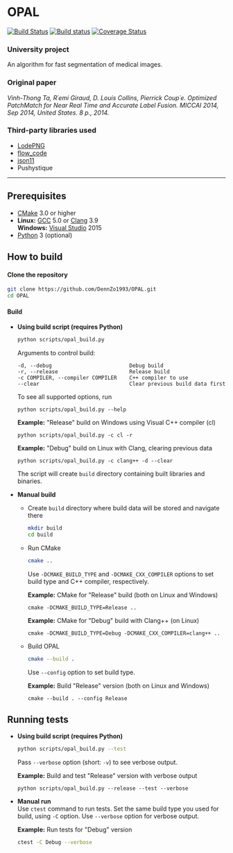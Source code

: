 # OPAL
[![Build Status](https://travis-ci.org/DennZo1993/OPAL.svg?branch=master)](https://travis-ci.org/DennZo1993/OPAL) [![Build status](https://ci.appveyor.com/api/projects/status/a3vbuu8mwv80ci0p?svg=true)](https://ci.appveyor.com/project/DennZo1993/opal) [![Coverage Status](https://coveralls.io/repos/github/DennZo1993/OPAL/badge.svg?branch=master)](https://coveralls.io/github/DennZo1993/OPAL?branch=master)

### University project

An algorithm for fast segmentation of medical images.

### Original paper

*Vinh-Thong Ta, R´emi Giraud, D. Louis Collins, Pierrick Coup´e. Optimized PatchMatch for
Near Real Time and Accurate Label Fusion. MICCAI 2014, Sep 2014, United States. 8 p.,
2014.*

### Third-party libraries used
- [LodePNG](https://github.com/lvandeve/lodepng)
- [flow_code](http://sintel.is.tue.mpg.de/downloads)
- [json11](https://github.com/dropbox/json11)
- Pushystique

- - -

## Prerequisites

- [CMake](https://cmake.org/download/) 3.0 or higher
- **Linux:** [GCC](https://gcc.gnu.org/) 5.0 or [Clang](http://releases.llvm.org/download.html) 3.9  
  **Windows:** [Visual Studio](https://www.visualstudio.com) 2015
- [Python](https://www.python.org/) 3 (optional)

## How to build

#### Clone the repository  
```bash
git clone https://github.com/DennZo1993/OPAL.git
cd OPAL
```
#### Build
- **Using build script (requires Python)**  
  ```bash
  python scripts/opal_build.py
  ```
  Arguments to control build:
  ```
  -d, --debug                         Debug build
  -r, --release                       Release build
  -c COMPILER, --compiler COMPILER    C++ compiler to use
  --clear                             Clear previous build data first
  ```
  To see all supported options, run
  ```
  python scripts/opal_build.py --help
  ```
  **Example:** "Release" build on Windows using Visual C++ compiler (cl)
  ```
  python scripts/opal_build.py -c cl -r
  ```
  **Example:** "Debug" build on Linux with Clang, clearing previous data
  ```
  python scripts/opal_build.py -c clang++ -d --clear
  ```
  The script will create `build` directory containing built libraries and binaries.
  
- **Manual build**  
  * Create `build` directory where build data will be stored and navigate there
    ```bash
    mkdir build
    cd build
    ```
  * Run CMake
    ```bash
    cmake ..
    ```
    Use `-DCMAKE_BUILD_TYPE` and `-DCMAKE_CXX_COMPILER` options to set build type and C++ compiler, respectively.
    
    **Example:** CMake for "Release" build (both on Linux and Windows)
    ```
    cmake -DCMAKE_BUILD_TYPE=Release ..
    ```
    **Example:** CMake for "Debug" build with Clang++ (on Linux)
    ```
    cmake -DCMAKE_BUILD_TYPE=Debug -DCMAKE_CXX_COMPILER=clang++ ..
    ```
  * Build OPAL
    ```bash
    cmake --build .
    ```
    Use `--config` option to set build type.
    
    **Example:** Build "Release" version (both on Linux and Windows)
    ```
    cmake --build . --config Release
    ```

## Running tests

- **Using build script (requires Python)**  
  ```bash
  python scripts/opal_build.py --test
  ```
  Pass `--verbose` option (short: `-v`) to see verbose output.
  
  **Example:** Build and test "Release" version with verbose output
  ```
  python scripts/opal_build.py --release --test --verbose
  ```

- **Manual run**  
  Use `ctest` command to run tests. Set the same build type you used for build, using `-C` option. Use `--verbose` option for verbose output.
  
  **Example:** Run tests for "Debug" version
  ```bash
  ctest -C Debug --verbose
  ```
